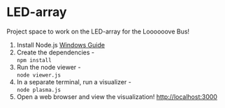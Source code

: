# LED-array

Project space to work on the LED-array for the Loooooove Bus! 

1. Install Node.js [Windows Guide](http://blog.teamtreehouse.com/install-node-js-npm-windows)
1. Create the dependencies -  
  `npm install`
1. Run the node viewer -  
  `node viewer.js`
1. In a separate terminal, run a visualizer -  
  `node plasma.js`
1. Open a web browser and view the visualization! [http://localhost:3000](http://localhost:3000)
